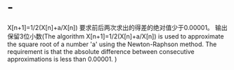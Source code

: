 # -
 X[n+1]=1/2(X[n]+a/X[n]) 要求前后两次求出的得差的绝对值少于0.00001。 输出保留3位小数(The algorithm X[n+1]=1/2(X[n]+a/X[n]) is used to approximate the square root of a number 'a' using the Newton-Raphson method. The requirement is that the absolute difference between consecutive approximations is less than 0.00001. )
